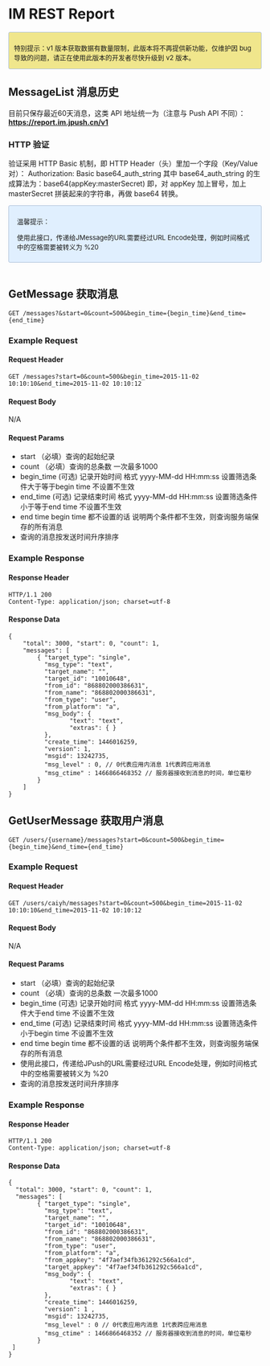 # IM REST Report

<div style="font-size:13px;background: #F0E68C;border: 1px solid #ACBFD7;border-radius: 3px;padding: 8px 10px; padding-bottom: 0;margin-bottom: 0;">
<p>特别提示：v1 版本获取数据有数量限制，此版本将不再提供新功能，仅维护因 bug 导致的问题，请正在使用此版本的开发者尽快升级到 v2 版本。
</div>

## MessageList 消息历史

目前只保存最近60天消息，这类 API 地址统一为（注意与 Push API 不同）：**https://report.im.jpush.cn/v1**

### HTTP 验证

验证采用 HTTP Basic 机制，即 HTTP Header（头）里加一个字段（Key/Value对）：
Authorization: Basic base64_auth_string
其中 base64_auth_string 的生成算法为：base64(appKey:masterSecret)
即，对 appKey 加上冒号，加上 masterSecret 拼装起来的字符串，再做 base64 转换。

<div style="font-size:13px;background: #E0EFFE;border: 1px solid #ACBFD7;border-radius: 3px;padding: 8px 16px;">
<p>温馨提示：</p>
<p>使用此接口，传递给JMessage的URL需要经过URL Encode处理，例如时间格式中的空格需要被转义为 %20</p>
</div>

<br/>


## GetMessage 获取消息



```
GET /messages?&start=0&count=500&begin_time={begin_time}&end_time={end_time}
```

### Example Request 

####  Request Header  

```
GET /messages?start=0&count=500&begin_time=2015-11-02 10:10:10&end_time=2015-11-02 10:10:12
```

#### Request Body  

N/A

####  Request Params  

+ start （必填）查询的起始纪录
+ count （必填）查询的总条数  一次最多1000
+ begin_time (可选) 记录开始时间 格式  yyyy-MM-dd HH:mm:ss  设置筛选条件大于等于begin time 不设置不生效  
+ end_time (可选)   记录结束时间  格式 yyyy-MM-dd HH:mm:ss  设置筛选条件小于等于end time   不设置不生效
+ end time begin time 都不设置的话 说明两个条件都不生效，则查询服务端保存的所有消息
+ 查询的消息按发送时间升序排序

### Example Response  

#### Response Header   

```
HTTP/1.1 200 
Content-Type: application/json; charset=utf-8 
```

#### Response Data  

```
{ 
	"total": 3000, "start": 0, "count": 1, 
 	"messages": [ 
        { "target_type": "single", 
          "msg_type": "text", 
          "target_name": "", 
          "target_id": "10010648", 
          "from_id": "868802000386631", 
          "from_name": "868802000386631", 
          "from_type": "user", 
          "from_platform": "a", 
          "msg_body": {
                 "text": "text", 
                 "extras": { } 
          }, 
          "create_time": 1446016259, 
          "version": 1,
          "msgid": 13242735,
          "msg_level" : 0, // 0代表应用内消息 1代表跨应用消息
          "msg_ctime" : 1466866468352 // 服务器接收到消息的时间，单位毫秒 
        }
 	] 
} 
```

##  GetUserMessage 获取用户消息

```
GET /users/{username}/messages?start=0&count=500&begin_time={begin_time}&end_time={end_time}
```
### Example Request 

####  Request Header  

```
GET /users/caiyh/messages?start=0&count=500&begin_time=2015-11-02 10:10:10&end_time=2015-11-02 10:10:12
```

#### Request Body  

N/A

####  Request Params  
+ start （必填）查询的起始纪录
+ count （必填）查询的总条数  一次最多1000
+ begin_time (可选) 记录开始时间 格式  yyyy-MM-dd HH:mm:ss 设置筛选条件大于end time 不设置不生效  
+ end_time (可选)   记录结束时间  格式 yyyy-MM-dd HH:mm:ss  设置筛选条件小于begin time   不设置不生效
+ end time begin time 都不设置的话 说明两个条件都不生效，则查询服务端保存的所有消息
+ 使用此接口，传递给JPush的URL需要经过URL Encode处理，例如时间格式中的空格需要被转义为 %20
+ 查询的消息按发送时间升序排序

### Example Response  

#### Response Header   

```
HTTP/1.1 200 
Content-Type: application/json; charset=utf-8 
```

#### Response Data  

```
{ 
  "total": 3000, "start": 0, "count": 1, 
  "messages": [ 
        { "target_type": "single", 
          "msg_type": "text", 
          "target_name": "", 
          "target_id": "10010648", 
          "from_id": "868802000386631", 
          "from_name": "868802000386631", 
          "from_type": "user", 
          "from_platform": "a", 
          "from_appkey": "4f7aef34fb361292c566a1cd", 
          "target_appkey": "4f7aef34fb361292c566a1cd", 
          "msg_body": {
                 "text": "text", 
                 "extras": { } 
          }, 
          "create_time": 1446016259, 
          "version": 1 , 
          "msgid": 13242735,
          "msg_level" : 0 // 0代表应用内消息 1代表跨应用消息
          "msg_ctime" : 1466866468352 // 服务器接收到消息的时间，单位毫秒 
        }
 ] 
}
```


